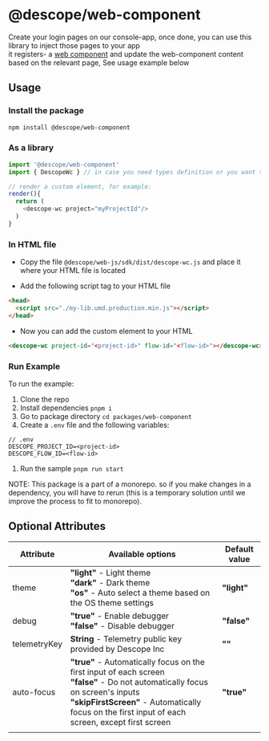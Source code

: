 # @descope/web-component

Create your login pages on our console-app, once done, you can use this library to inject those pages to your app</br>
it registers- a [web component](https://developer.mozilla.org/en-US/docs/Web/Web_Components) and update the web-component content based on the relevant page,
See usage example below

## Usage

### Install the package

```bash
npm install @descope/web-component
```

### As a library

```js
import '@descope/web-component'
import { DescopeWc } // in case you need types definition or you want to use the class directly

// render a custom element, for example:
render(){
  return (
    <descope-wc project="myProjectId"/>
  )
}
```

### In HTML file

- Copy the file `@descope/web-js/sdk/dist/descope-wc.js` and place it where your HTML file is located

- Add the following script tag to your HTML file

```html
<head>
  <script src="./my-lib.umd.production.min.js"></script>
</head>
```

- Now you can add the custom element to your HTML

```html
<descope-wc project-id="<project-id>" flow-id="<flow-id>"></descope-wc>
```

### Run Example

To run the example:

1. Clone the repo
1. Install dependencies `pnpm i`
1. Go to package directory `cd packages/web-component`
1. Create a `.env` file and the following variables:

```env
// .env
DESCOPE_PROJECT_ID=<project-id>
DESCOPE_FLOW_ID=<flow-id>
```

1. Run the sample `pnpm run start`

NOTE: This package is a part of a monorepo. so if you make changes in a dependency, you will have to rerun (this is a temporary solution until we improve the process to fit to monorepo).

## Optional Attributes

| Attribute    | Available options                                                                                                                                                                                                                         | Default value |
| ------------ | ----------------------------------------------------------------------------------------------------------------------------------------------------------------------------------------------------------------------------------------- | ------------- |
| theme        | **"light"** - Light theme</br>**"dark"** - Dark theme</br>**"os"** - Auto select a theme based on the OS theme settings                                                                                                                   | **"light"**   |
| debug        | **"true"** - Enable debugger</br>**"false"** - Disable debugger                                                                                                                                                                           | **"false"**   |
| telemetryKey | **String** - Telemetry public key provided by Descope Inc                                                                                                                                                                                 | **""**        |
| auto-focus   | **"true"** - Automatically focus on the first input of each screen</br>**"false"** - Do not automatically focus on screen's inputs</br>**"skipFirstScreen"** - Automatically focus on the first input of each screen, except first screen | **"true"**    |
|              |                                                                                                                                                                                                                                           |               |
